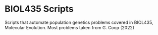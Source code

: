 # BIOL435 Scripts
Scripts that automate population genetics problems covered in BIOL435, Molecular Evolution. Most problems taken from G. Coop (2022)
